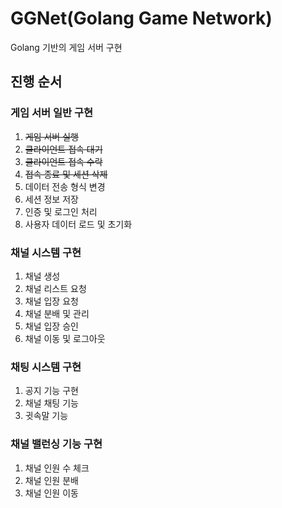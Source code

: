 # GGNet(Golang Game Network)

Golang 기반의 게임 서버 구현

## 진행 순서

### 게임 서버 일반 구현

1. ~~게임 서버 실행~~
2. ~~클라이언트 접속 대기~~
3. ~~클라이언트 접속 수락~~
4. ~~접속 종료 및 세션 삭제~~
5. 데이터 전송 형식 변경
6. 세션 정보 저장
7. 인증 및 로그인 처리
8. 사용자 데이터 로드 및 초기화

### 채널 시스템 구현

1. 채널 생성
2. 채널 리스트 요청
3. 채널 입장 요청
4. 채널 분배 및 관리
5. 채널 입장 승인
6. 채널 이동 및 로그아웃

### 채팅 시스템 구현

1. 공지 기능 구현
2. 채널 채팅 기능
3. 귓속말 기능

### 채널 밸런싱 기능 구현

1. 채널 인원 수 체크
2. 채널 인원 분배
3. 채널 인원 이동